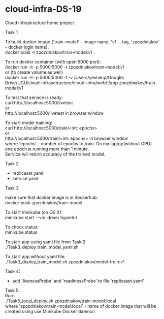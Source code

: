 # cloud-infra-DS-19
Cloud infrastructure home project

Task 1

To build docker image ('train-model' - image name, 'v1' - tag, 'zpozdniakov' - docker login name):\
docker build -t zpozdniakov/train-model:v1 .

To run docker container (with open 5000 port):\
docker run -it -p 5000:5000 -t zpozdniakov/train-model:v1\
or (to create volume as well)\
docker run -it -p 5000:5000 -t -v /Users/yevhenp/Google\ Drive/UCU/cloud-infrasctructure/cloud-infra/web/:/app  zpozdniakov/train-model:v1

To test that service is ready:\
curl http://localhost:5000/livetest\
or\
http://localhost:5000/livetest in browser window

To start model training:\
curl http://localhost:5000/train/<int: epochs>\
or\
http://localhost:5000/train/<int: epochs> in browser window\
where 'epochs' - number of epochs to train. On my laptop(without GPU) one epoch is running more than 1 minute.\
Service will return accuracy of the trained model. 

Task 2
 - replicaset.yaml
 - service.yaml

Task 3

make sure that docker image is in dockerhub:\
docker push zpozdniakov/train-model

To start minikube (on OS X):\
minikube start --vm-driver hyperkit

To check status:\
minikube status

To start app using yaml file from Task 2:\
./Task3_deploy_train_model_yaml.sh

To start app without yaml file:\
./Task3_deploy_train_model.sh zpozdniakov/model-train:v1

Task 4:
- add 'livenessProbe' and 'readinessProbe' to file  'replicaset.yaml'

Task 5:\
Run:\
./Task5_local_deploy.sh zpozdniakov/train-model:local\
where 'zpozdniakov/train-model:local' - name of docker image that will be created using use Minikube Docker daemon
